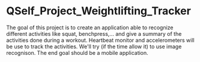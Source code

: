 # QSelf_Project_Weightlifting_Tracker
The goal of this project is to create an application able to recognize different activities like squat, benchpress,... and give a summary of the activities done during a workout.
Heartbeat monitor and accelerometers will be use to track the activities. We'll try (if the time allow it) to use image recognison. The end goal should be a mobile application.
